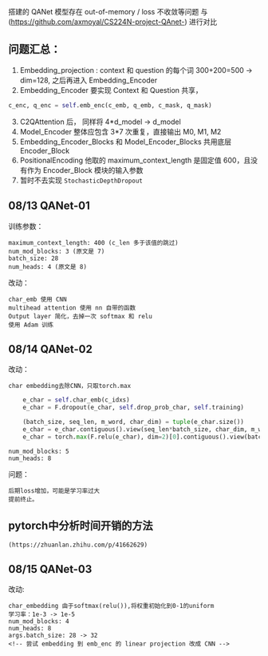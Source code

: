搭建的 QANet 模型存在 out-of-memory / loss 不收敛等问题
与 (https://github.com/axmoyal/CS224N-project-QAnet-) 进行对比

## 问题汇总：

1. Embedding_projection : context 和 question 的每个词 300+200=500 -> dim=128, 之后再进入 Embedding_Encoder
2. Embedding_Encoder 要实现 Context 和 Question 共享，

```python
c_enc, q_enc = self.emb_enc(c_emb, q_emb, c_mask, q_mask)
```

3. C2QAttention 后， 同样将 4\*d_model -> d_model
4. Model_Encoder 整体应包含 3\*7 次重复，直接输出 M0, M1, M2
5. Embedding_Encoder_Blocks 和 Model_Encoder_Blocks 共用底层 Encoder_Block
6. PositionalEncoding 他取的 maximum_context_length 是固定值 600，且没有作为 Encoder_Block 模块的输入参数
7. 暂时不去实现 `StochasticDepthDropout`

## 08/13 QANet-01

训练参数：

    maximum_context_length: 400 (c_len 多于该值的跳过)
    num_mod_blocks: 3 (原文是 7)
    batch_size: 28
    num_heads: 4 (原文是 8)

改动：

    char_emb 使用 CNN
    multihead attention 使用 nn 自带的函数
    Output layer 简化，去掉一次 softmax 和 relu
    使用 Adam 训练

## 08/14 QANet-02

改动：

    char embedding去除CNN，只取torch.max
    
```python
    e_char = self.char_emb(c_idxs)
    e_char = F.dropout(e_char, self.drop_prob_char, self.training)

    (batch_size, seq_len, m_word, char_dim) = tuple(e_char.size())
    e_char = e_char.contiguous().view(seq_len*batch_size, char_dim, m_word)
    e_char = torch.max(F.relu(e_char), dim=2)[0].contiguous().view(batch_size, seq_len, char_dim)
```
    num_mod_blocks: 5
    num_heads: 8

问题：
    
    后期loss增加，可能是学习率过大
    提前终止。

## pytorch中分析时间开销的方法
    (https://zhuanlan.zhihu.com/p/41662629)



## 08/15 QANet-03

改动:

    char_embedding 由于softmax(relu()),将权重初始化到0-1的uniform    
    学习率：1e-3 -> 1e-5
    num_mod_blocks: 4
    num_heads: 8
    args.batch_size: 28 -> 32
    <!-- 尝试 embedding 到 emb_enc 的 linear projection 改成 CNN -->